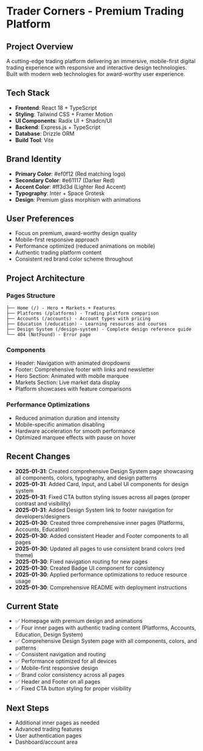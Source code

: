 # Trader Corners - Premium Trading Platform

## Project Overview
A cutting-edge trading platform delivering an immersive, mobile-first digital trading experience with responsive and interactive design technologies. Built with modern web technologies for award-worthy user experience.

## Tech Stack
- **Frontend**: React 18 + TypeScript
- **Styling**: Tailwind CSS + Framer Motion
- **UI Components**: Radix UI + Shadcn/UI
- **Backend**: Express.js + TypeScript  
- **Database**: Drizzle ORM
- **Build Tool**: Vite

## Brand Identity
- **Primary Color**: #ef0f12 (Red matching logo)
- **Secondary Color**: #e61117 (Darker Red)
- **Accent Color**: #ff3d3d (Lighter Red Accent)
- **Typography**: Inter + Space Grotesk
- **Design**: Premium glass morphism with animations

## User Preferences
- Focus on premium, award-worthy design quality
- Mobile-first responsive approach
- Performance optimized (reduced animations on mobile)
- Authentic trading platform content
- Consistent red brand color scheme throughout

## Project Architecture

### Pages Structure
```
├── Home (/) - Hero + Markets + Features
├── Platforms (/platforms) - Trading platform comparison
├── Accounts (/accounts) - Account types with pricing
├── Education (/education) - Learning resources and courses
├── Design System (/design-system) - Complete design reference guide
└── 404 (NotFound) - Error page
```

### Components
- Header: Navigation with animated dropdowns
- Footer: Comprehensive footer with links and newsletter
- Hero Section: Animated with mobile marquee
- Markets Section: Live market data display
- Platform showcases with feature comparisons

### Performance Optimizations
- Reduced animation duration and intensity
- Mobile-specific animation disabling
- Hardware acceleration for smooth performance
- Optimized marquee effects with pause on hover

## Recent Changes
- **2025-01-31**: Created comprehensive Design System page showcasing all components, colors, typography, and design patterns
- **2025-01-31**: Added Card, Input, and Label UI components for design system
- **2025-01-31**: Fixed CTA button styling issues across all pages (proper contrast and visibility)
- **2025-01-31**: Added Design System link to footer navigation for developers/designers
- **2025-01-30**: Created three comprehensive inner pages (Platforms, Accounts, Education)
- **2025-01-30**: Added consistent Header and Footer components to all pages
- **2025-01-30**: Updated all pages to use consistent brand colors (red theme)
- **2025-01-30**: Fixed navigation routing for new pages
- **2025-01-30**: Created Badge UI component for consistency
- **2025-01-30**: Applied performance optimizations to reduce resource usage
- **2025-01-30**: Comprehensive README with deployment instructions

## Current State
- ✅ Homepage with premium design and animations
- ✅ Four inner pages with authentic trading content (Platforms, Accounts, Education, Design System)
- ✅ Comprehensive Design System page with all components, colors, and patterns
- ✅ Consistent navigation and routing
- ✅ Performance optimized for all devices
- ✅ Mobile-first responsive design
- ✅ Brand color consistency across all pages
- ✅ Header and Footer on all pages
- ✅ Fixed CTA button styling for proper visibility

## Next Steps
- Additional inner pages as needed
- Advanced trading features
- User authentication pages
- Dashboard/account area